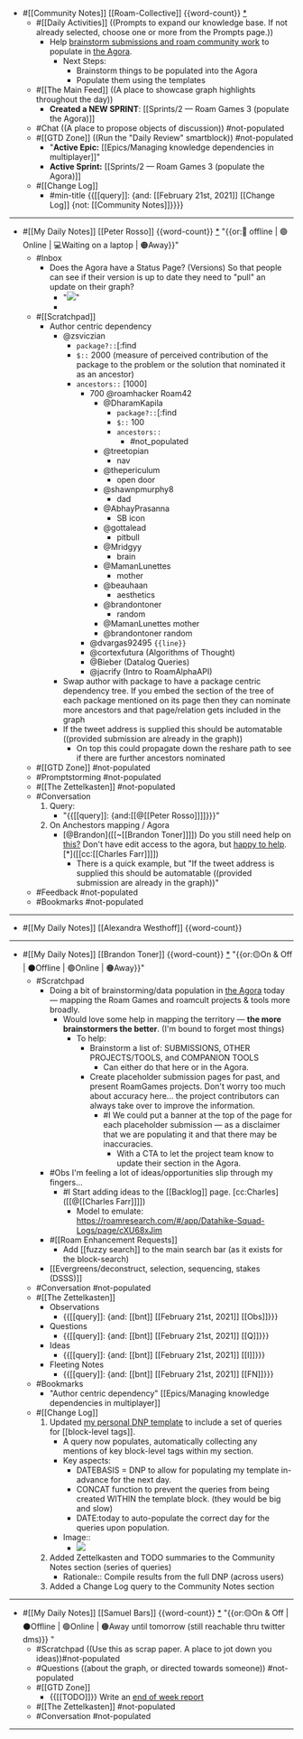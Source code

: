 - #[[Community Notes]] [[Roam-Collective]] {{word-count}} [*]([[rc]]) 
    - #[[Daily Activities]] ((Prompts to expand our knowledge base. If not already selected, choose one or more from the Prompts page.))
        - Help [brainstorm submissions and roam community work](((78frD4ZM9))) to populate in [the Agora](https://roamresearch.com/#/app/The-Roaman-Agora).
            - Next Steps:
                - Brainstorm things to be populated into the Agora
                - Populate them using the templates
    - #[[The Main Feed]] ((A place to showcase graph highlights throughout the day))  
        - **Created a NEW SPRINT**: [[Sprints/2 — Roam Games 3 (populate the Agora)]]
    - #Chat ((A place to propose objects of discussion)) #not-populated
    - #[[GTD Zone]] ((Run the "Daily Review" smartblock)) #not-populated 
        - "**Active Epic:** [[Epics/Managing knowledge dependencies in multiplayer]]"
        - **Active Sprint:** [[Sprints/2 — Roam Games 3 (populate the Agora)]]
    - #[[Change Log]]
        - #min-title {{[[query]]: {and: [[February 21st, 2021]] [[Change Log]] {not: [[Community Notes]]}}}}
- ---
- #[[My Daily Notes]] [[Peter Rosso]] {{word-count}} [*]([[ptr]])   "{{or:🚫 offline | 🟢Online | 💻Waiting on a laptop | 🟠Away}}"
    - #Inbox
        - Does the Agora have a Status Page? (Versions) So that people can see if their version is up to date they need to "pull" an update on their graph?
            - "![](https://firebasestorage.googleapis.com/v0/b/firescript-577a2.appspot.com/o/imgs%2Fapp%2FRoam-Collective%2FJzaAhAR6Ac.png?alt=media&token=b18eadcf-0f2a-4128-b8e3-ce370f31e27b)"
            - 
    - #[[Scratchpad]] 
        - Author centric dependency
            - @zsviczian
                - `package?::`[:find
                - `$::` 2000 (measure of perceived contribution of the  package to the problem or the solution that nominated it as an ancestor)
                - `ancestors::` [1000]
                    - 700 @roamhacker Roam42
                        - @DharamKapila
                            - `package?::`[:find
                            - `$::` 100
                            - `ancestors::`
                                - #not_populated
                        - @treetopian
                            - nav
                        - @thepericulum
                            - open door
                        - @shawnpmurphy8
                            - dad
                        - @AbhayPrasanna
                            - SB icon
                        - @gottalead
                            - pitbull
                        - @Mridgyy
                            - brain
                        - @MamanLunettes
                            - mother
                        - @beauhaan
                            - aesthetics
                        - @brandontoner
                            - random
                        - @MamanLunettes mother
                        - @brandontoner random
                    - @dvargas92495 `{{line}}`
                    - @cortexfutura (Algorithms of Thought)
                    - @Bieber (Datalog Queries)
                    - @jacrify (Intro to RoamAlphaAPI)
            - Swap author with package to have a package centric dependency tree. If you embed the section of the tree of each package mentioned on its page then they can nominate more ancestors and that page/relation gets included in the graph
            - If the tweet address is supplied this should be automatable ((provided submission are already in the graph))
                - On top this could propagate down the reshare path to see if there are further ancestors nominated
    - #[[GTD Zone]] #not-populated
    - #Promptstorming #not-populated
    - #[[The Zettelkasten]] #not-populated
    - #Conversation 
        1. Query:
            - "{{[[query]]: {and:[[@[[Peter Rosso]]]]}}}"
        2. On Anchestors mapping / Agora
            - [@Brandon]([[~[[Brandon Toner]]]]) Do you still need help on [this?](((78frD4ZM9))) Don't have edit access to the agora, but [happy to help](((CzK5R-3Z6))). [*]([[cc:[[Charles Farr]]]])
                - There is a quick example, but "If the tweet address is supplied this should be automatable ((provided submission are already in the graph))"
    - #Feedback  #not-populated
    - #Bookmarks #not-populated
- ---
- #[[My Daily Notes]] [[Alexandra Westhoff]] {{word-count}}
- ---
- #[[My Daily Notes]] [[Brandon Toner]] {{word-count}} [*]([[bnt]]) "{{or:🟡On & Off | ⚫️Offline | 🟢Online | 🟠Away}}"
    - #Scratchpad 
        - Doing a bit of brainstorming/data population in [the Agora](https://roamresearch.com/#/app/The-Roaman-Agora) today — mapping the Roam Games and roamcult projects & tools more broadly.
            - Would love some help in mapping the territory — **the more brainstormers the better**. (I'm bound to forget most things)
                - To help: 
                    - Brainstorm a list of: SUBMISSIONS, OTHER PROJECTS/TOOLS, and COMPANION TOOLS
                        - Can either do that here or in the Agora.
                    - Create placeholder submission pages for past, and present RoamGames projects. Don't worry too much about accuracy here... the project contributors can always take over to improve the information.
                        - #I We could put a banner at the top of the page for each placeholder submission — as a disclaimer that we are populating it and that there may be inaccuracies.
                            - With a CTA to let the project team know to update their section in the Agora.
        - #Obs I'm feeling a lot of ideas/opportunities slip through my fingers...
            - #I Start adding ideas to the [[Backlog]] page. [cc:Charles]([[@[[Charles Farr]]]])
                - Model to emulate: https://roamresearch.com/#/app/Datahike-Squad-Logs/page/cXU68xJim
        - #[[Roam Enhancement Requests]]
            - Add [[fuzzy search]] to the main search bar (as it exists for the block-search)
        - [[Evergreens/deconstruct, selection, sequencing, stakes (DSSS)]]
    - #Conversation #not-populated
    - #[[The Zettelkasten]]
        - Observations
            - {{[[query]]: {and: [[bnt]] [[February 21st, 2021]] [[Obs]]}}}
        - Questions 
            - {{[[query]]: {and: [[bnt]] [[February 21st, 2021]] [[Q]]}}}
        - Ideas
            - {{[[query]]: {and: [[bnt]] [[February 21st, 2021]] [[I]]}}}
        - Fleeting Notes
            - {{[[query]]: {and: [[bnt]] [[February 21st, 2021]] [[FN]]}}}
    - #Bookmarks
        - "Author centric dependency" [[Epics/Managing knowledge dependencies in multiplayer]]
    - #[[Change Log]] 
        1. Updated [my personal DNP template](((VyS8OjXZx))) to include a set of queries for [[block-level tags]]. 
            - A query now populates, automatically collecting any mentions of key block-level tags within my section.
            - Key aspects:
                - DATEBASIS = DNP to allow for populating my template in-advance for the next day.
                - CONCAT function to prevent the queries from being created WITHIN the template block. (they would be big and slow)
                - DATE:today to auto-populate the correct day for the queries upon population.
            - Image::
                - ![](https://firebasestorage.googleapis.com/v0/b/firescript-577a2.appspot.com/o/imgs%2Fapp%2FRoam-Collective%2FZKXVPFSKtA.png?alt=media&token=7ceaa27c-b2b0-440e-b33b-507602d81d1c)
        2. Added Zettelkasten and TODO summaries to the Community Notes section (series of queries)
            - Rationale:: Compile results from the full DNP (across users)
        3. Added a Change Log query to the Community Notes section
- ---
- #[[My Daily Notes]] [[Samuel Bars]] {{word-count}} [*]([[smb]]) "{{or:🟡On & Off | ⚫️Offline | 🟢Online | 🟠Away until tomorrow (still reachable thru twitter dms)}} "
    - #Scratchpad ((Use this as scrap paper. A place to jot down you ideas))#not-populated
    - #Questions ((about the graph, or directed towards someone)) #not-populated
    - #[[GTD Zone]]
        - {{[[TODO]]}} Write an [end of week report](((dFbvCf9ei)))
    - #[[The Zettelkasten]] #not-populated
    - #Conversation #not-populated
- ---
